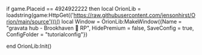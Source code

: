 if game.Placeid == 4924922222 then 
local OrionLib = loadstring(game:HttpGet(('https://raw.githubusercontent.com/jensonhirst/Orion/main/source')))()
local Window = OrionLib:MakeWindow({Name = "gravata hub - Brookhaven 🏡 RP", HidePremium = false, SaveConfig = true, ConfigFolder = "tutorialconfig"})




end
OrionLib:Init()
